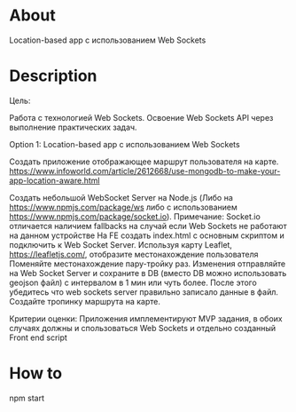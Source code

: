 # About

Location-based app с использованием Web Sockets

# Description

Цель:

Работа с технологией Web Sockets. Освоение Web Sockets API через выполнение практических задач.

Option 1: Location-based app с использованием Web Sockets

Создать приложение отображающее маршрут пользователя на карте. https://www.infoworld.com/article/2612668/use-mongodb-to-make-your-app-location-aware.html

Создать небольшой WebSocket Server на Node.js (Либо на https://www.npmjs.com/package/ws либо с использованием https://www.npmjs.com/package/socket.io). Примечание: Socket.io отличается наличием fallbacks на случай если Web Sockets не работают на данном устройстве
На FE создать index.html c основным скриптом и подключить к Web Socket Server.
Используя карту Leaflet, https://leafletjs.com/, отобразите местонахождение пользователя
Поменяйте местонахождение пару-тройку раз. Изменения отправляйте на Web Socket Server и сохраните в DB (вместо DB можно использовать geojson файл) с интервалом в 1 мин или чуть более.
После этого убедитесь что web sockets server правильно записало данные в файл. Создайте тропинку маршрута на карте.


Критерии оценки:
Приложения имплементируют MVP задания, в обоих случаях должны и спользоваться Web Sockets и отдельно созданный Front end script

# How to

npm start